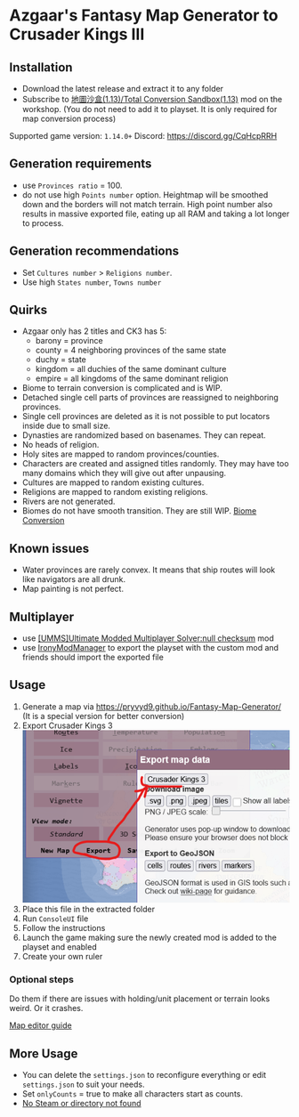 ﻿# Azgaar's Fantasy Map Generator to Crusader Kings III
## Installation
- Download the latest release and extract it to any folder
- Subscribe to [地圖沙盒(1.13)/Total Conversion Sandbox(1.13)](https://steamcommunity.com/sharedfiles/filedetails/?id=3337607192) mod on the workshop.
(You do not need to add it to playset. It is only required for map conversion process)

Supported game version: `1.14.0+`
Discord: https://discord.gg/CqHcpRRH

## Generation requirements
- use `Provinces ratio` = 100.
- do not use high `Points number` option. Heightmap will be smoothed down and the borders will not match terrain. High point number also results in massive exported file, eating up all RAM and taking a lot longer to process.

## Generation recommendations
- Set `Cultures number` > `Religions number`.
- Use high `States number`, `Towns number`

## Quirks
- Azgaar only has 2 titles and CK3 has 5:
	- barony = province
	- county = 4 neighboring provinces of the same state
	- duchy = state
	- kingdom = all duchies of the same dominant culture
	- empire = all kingdoms of the same dominant religion
- Biome to terrain conversion is complicated and is WIP.
- Detached single cell parts of provinces are reassigned to neighboring provinces.
- Single cell provinces are deleted as it is not possible to put locators inside due to small size.
- Dynasties are randomized based on basenames. They can repeat.
- No heads of religion.
- Holy sites are mapped to random provinces/counties.
- Characters are created and assigned titles randomly. They may have too many domains which they will give out after unpausing.
- Cultures are mapped to random existing cultures.
- Religions are mapped to random existing religions.
- Rivers are not generated.
- Biomes do not have smooth transition. They are still WIP. [Biome Conversion](https://github.com/pryvyd9/AzgaarToCK3/blob/master/Converter/Helper.cs#L158-L169)

## Known issues
- Water provinces are rarely convex. It means that ship routes will look like navigators are all drunk.
- Map painting is not perfect.

## Multiplayer
- use [[UMMS]Ultimate Modded Multiplayer Solver:null checksum](https://steamcommunity.com/sharedfiles/filedetails/?id=3227254722) mod
- use [IronyModManager](https://bcssov.github.io/IronyModManager/) to export the playset with the custom mod and friends should import the exported file

## Usage
1. Generate a map via https://pryvyd9.github.io/Fantasy-Map-Generator/ (It is a special version for better conversion)
2. Export Crusader Kings 3
![screenshot](docs/Screenshot_2024-11-22_190012.png)
3. Place this file in the extracted folder
4. Run `ConsoleUI` file
5. Follow the instructions
6. Launch the game making sure the newly created mod is added to the playset and enabled
7. Create your own ruler

### Optional steps
Do them if there are issues with holding/unit placement or terrain looks weird. Or it crashes.

[Map editor guide](https://github.com/pryvyd9/AzgaarToCK3/blob/master/docs/MapEditor.md/)

## More Usage
- You can delete the `settings.json` to reconfigure everything or edit `settings.json` to suit your needs.
- Set `onlyCounts` = true to make all characters start as counts.
- [No Steam or directory not found](https://github.com/pryvyd9/AzgaarToCK3/blob/master/docs/NoSteam.md/)
